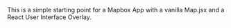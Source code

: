 This is a simple starting point for a Mapbox App with a vanilla Map.jsx and a React User Interface Overlay.